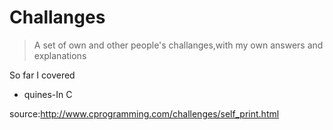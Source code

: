 # Challanges
>A set of own and other people's challanges,with my own answers and explanations

So far I covered
* quines-In C

source:http://www.cprogramming.com/challenges/self_print.html

